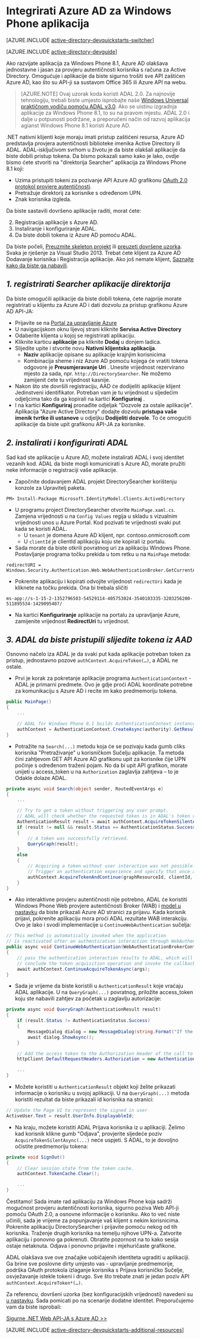 <properties
    pageTitle="Azure AD Windows telefon Uvod | Microsoft Azure"
    description="Sastavljanje aplikacija za Windows Phone koja integrira Azure AD za prijavu i poziva Azure AD zaštićen API-ji pomoću OAuth."
    services="active-directory"
    documentationCenter="windows"
    authors="dstrockis"
    manager="mbaldwin"
    editor=""/>

<tags
    ms.service="active-directory"
    ms.workload="identity"
    ms.tgt_pltfrm="mobile-windows-phone"
    ms.devlang="dotnet"
    ms.topic="article"
    ms.date="09/16/2016"
    ms.author="dastrock"/>



# <a name="integrate-azure-ad-with-a-windows-phone-app"></a>Integrirati Azure AD za Windows Phone aplikacija

[AZURE.INCLUDE [active-directory-devquickstarts-switcher](../../includes/active-directory-devquickstarts-switcher.md)]

[AZURE.INCLUDE [active-directory-devguide](../../includes/active-directory-devguide.md)]

Ako razvijate aplikacija za Windows Phone 8.1, Azure AD olakšava jednostavne i jasan za provjeru autentičnosti korisnika s računa za Active Directory.  Omogućuje i aplikacije da biste sigurno trošiti sve API zaštićen Azure AD, kao što su API-ji sa sustavom Office 365 ili Azure API na webu.

> [AZURE.NOTE] Ovaj uzorak koda koristi ADAL 2.0.  Za najnovije tehnologiju, trebali biste umjesto isprobajte naše [Windows Universal praktičnom vodiču pomoću ADAL v3.0](active-directory-devquickstarts-windowsstore.md).  Ako se uistinu izgradnja aplikacije za Windows Phone 8.1, to su na pravom mjestu.  ADAL 2.0 i dalje u potpunosti podržane, a preporučeni način od razvoj aplikacija agianst Windows Phone 8.1 koristi Azure AD.

.NET nativni klijenti koje moraju imati pristup zaštićeni resursa, Azure AD predstavlja provjera autentičnosti biblioteke imenika Active Directory ili ADAL.  ADAL-isključivom svrhom u životu je da biste olakšali aplikacije da biste dobili pristup tokena.  Da bismo pokazali samo kako je lako, ovdje bismo ćete stvoriti na "direktorija Searcher" aplikacija za Windows Phone 8.1 koji:

-   Uzima pristupiti tokeni za pozivanje API Azure AD grafikonu [OAuth 2.0 protokol provjere autentičnosti](https://msdn.microsoft.com/library/azure/dn645545.aspx).
-   Pretražuje direktorij za korisnike s određenom UPN.
-   Znak korisnika izgleda.

Da biste sastavili dovršeno aplikacije raditi, morat ćete:

2. Registracija aplikacije s Azure AD.
3. Instaliranje i konfiguriranje ADAL.
5. Da biste dobili tokena iz Azure AD pomoću ADAL.

Da biste počeli, [Preuzmite skeleton projekt](https://github.com/AzureADQuickStarts/NativeClient-WindowsPhone/archive/skeleton.zip) ili [preuzeti dovršene uzorka](https://github.com/AzureADQuickStarts/NativeClient-WindowsPhone/archive/complete.zip).  Svaka je rješenje za Visual Studio 2013.  Trebat ćete klijent za Azure AD Dodavanje korisnika i Registracija aplikacije.  Ako još nemate klijent, [Saznajte kako da biste ga nabavili](active-directory-howto-tenant.md).

## <a name="1-register-the-directory-searcher-application"></a>*1. registrirati Searcher aplikacije direktorija*
Da biste omogućili aplikacije da biste dobili tokena, ćete najprije morate registrirati u klijentu za Azure AD i dati dozvolu za pristup grafikonu Azure AD API-JA:

-   Prijavite se na [Portal za upravljanje Azure](https://manage.windowsazure.com)
-   U navigacijskom oknu lijevoj strani kliknite **Servisa Active Directory**
-   Odaberite klijenta u kojoj se registrirati aplikaciju.
-   Kliknite karticu **aplikacije** pa kliknite **Dodaj** u donjem ladica.
-   Slijedite upite i stvorite novu **Nativni klijentska aplikacija**.
    -   **Naziv** aplikacije opisane su aplikacije krajnjim korisnicima
    -   Kombinacija sheme i niz Azure AD pomoću kojega će vratiti tokena odgovore je **Preusmjeravanje Uri** .  Unesite vrijednost rezervirano mjesto za sada, npr. `http://DirectorySearcher`.  Ne možemo zamijenit ćete tu vrijednost kasnije.
-   Nakon što ste dovršili registraciju, AAD će dodijeliti aplikacije klijent Jedinstveni identifikator.  Potreban vam je tu vrijednost u sljedećim odjeljcima tako da ga kopirali na kartici **Konfiguriraj** .
- I na kartici **Konfiguriraj** pronađite odjeljak "Dozvole za ostale aplikacije".  Aplikacija "Azure Active Directory" dodajte dozvolu **pristupa vaše imenik tvrtke ili ustanove** u odjeljku **Dodijeliti dozvole**.  To će omogućiti aplikacije da biste upit grafikonu API-JA za korisnike.

## <a name="2-install--configure-adal"></a>*2. instalirati i konfigurirati ADAL*
Sad kad ste aplikacije u Azure AD, možete instalirati ADAL i svoj identitet vezanih kod.  ADAL da biste mogli komunicirati s Azure AD, morate pružiti neke informacije o registraciji vaše aplikacije.
-   Započnite dodavanjem ADAL projekt DirectorySearcher korištenju konzole za Upravitelj paketa.

```
PM> Install-Package Microsoft.IdentityModel.Clients.ActiveDirectory
```

-   U programu project DirectorySearcher otvorite `MainPage.xaml.cs`.  Zamjena vrijednosti u na `Config Values` regija u skladu s vizualnim vrijednosti unos u Azure Portal.  Kod pozivati te vrijednosti svaki put kada se koristi ADAL.
    -   U `tenant` je domena Azure AD klijent, npr. contoso.onmicrosoft.com
    -   U `clientId` je clientId aplikaciju koju ste kopirali iz portalu.
-   Sada morate da biste otkrili povratnog uri za aplikaciju Windows Phone.  Postavljanje programa točku prekida u tom retku u na `MainPage` metoda:

```
redirectURI = Windows.Security.Authentication.Web.WebAuthenticationBroker.GetCurrentApplicationCallbackUri();
```
- Pokrenite aplikaciju i kopirati odvojite vrijednost `redirectUri` kada je kliknete na točku prekida.  Ona bi trebala sličiti

```
ms-app://s-1-15-2-1352796503-54529114-405753024-3540103335-3203256200-511895534-1429095407/
```

- Na kartici **Konfiguriranje** aplikacije na portalu za upravljanje Azure, zamijenite vrijednost **RedirectUri** tu vrijednost.  

## <a name="3--use-adal-to-get-tokens-from-aad"></a>*3. ADAL da biste pristupili slijedite tokena iz AAD*
Osnovno načelo iza ADAL je da svaki put kada aplikacije potreban token za pristup, jednostavno pozove `authContext.AcquireToken(…)`, a ADAL ne ostale.  

-   Prvi je korak za pokretanje aplikacije programa `AuthenticationContext` -ADAL je primarni predmete.  Ovo je gdje proći ADAL koordinate potrebne za komunikaciju s Azure AD i recite im kako predmemoriju tokena.

```C#
public MainPage()
{
    ...

    // ADAL for Windows Phone 8.1 builds AuthenticationContext instances through a factory
    authContext = AuthenticationContext.CreateAsync(authority).GetResults();
}
```

- Potražite na `Search(...)` metodu koja će se pozivaju kada gumb cliks korisnika "Pretraživanje" u korisničkom Sučelju aplikacije.  Ta metoda čini zahtjevom GET API Azure AD grafikonu upit za korisnike čije UPN počinje s određenom traženi pojam.  No da bi upit API grafikon, morate unijeti u access_token u na `Authorization` zaglavlja zahtjeva – to je Odakle dolaze ADAL.

```C#
private async void Search(object sender, RoutedEventArgs e)
{
    ...

    // Try to get a token without triggering any user prompt.
    // ADAL will check whether the requested token is in ADAL's token cache or can otherwise be obtained without user interaction.
    AuthenticationResult result = await authContext.AcquireTokenSilentAsync(graphResourceId, clientId);
    if (result != null && result.Status == AuthenticationStatus.Success)
    {
        // A token was successfully retrieved.
        QueryGraph(result);
    }
    else
    {
        // Acquiring a token without user interaction was not possible.
        // Trigger an authentication experience and specify that once a token has been obtained the QueryGraph method should be called
        authContext.AcquireTokenAndContinue(graphResourceId, clientId, redirectURI, QueryGraph);
    }
}
```
- Ako interaktivne provjeru autentičnosti nije potrebno, ADAL će koristiti Windows Phone Web provjere autentičnosti Broker (WAB) i [model u nastavku](http://www.cloudidentity.com/blog/2014/06/16/adal-for-windows-phone-8-1-deep-dive/) da biste prikazali Azure AD stranici za prijavu.  Kada korisnik prijavi, pokrenite aplikaciju mora proći ADAL rezultate WAB interakciju.  Ovo je lako i svodi implementacije u `ContinueWebAuthentication` sučelja:

```C#
// This method is automatically invoked when the application
// is reactivated after an authentication interaction through WebAuthenticationBroker.
public async void ContinueWebAuthentication(WebAuthenticationBrokerContinuationEventArgs args)
{
    // pass the authentication interaction results to ADAL, which will
    // conclude the token acquisition operation and invoke the callback specified in AcquireTokenAndContinue.
    await authContext.ContinueAcquireTokenAsync(args);
}
```

- Sada je vrijeme da biste koristili u `AuthenticationResult` koje vraćaju ADAL aplikacije.  U na `QueryGraph(...)` povratnog, priložite access_token koju ste nabavili zahtjev za početak u zaglavlju autorizacije:

```C#
private async void QueryGraph(AuthenticationResult result)
{
    if (result.Status != AuthenticationStatus.Success)
    {
        MessageDialog dialog = new MessageDialog(string.Format("If the error continues, please contact your administrator.\n\nError: {0}\n\nError Description:\n\n{1}", result.Error, result.ErrorDescription), "Sorry, an error occurred while signing you in.");
        await dialog.ShowAsync();
    }

    // Add the access token to the Authorization Header of the call to the Graph API, and call the Graph API.
    httpClient.DefaultRequestHeaders.Authorization = new AuthenticationHeaderValue("Bearer", result.AccessToken);

    ...
}
```
- Možete koristiti u `AuthenticationResult` objekt koji želite prikazati informacije o korisniku u svojoj aplikaciji. U na `QueryGraph(...)` metoda koristiti rezultat da biste prikazali id korisnika na stranici:

```C#
// Update the Page UI to represent the signed in user
ActiveUser.Text = result.UserInfo.DisplayableId;
```
- Na kraju, možete koristiti ADAL Prijava korisnika iz u aplikaciji.  Želimo kad korisnik klikne gumb "Odjava", provjerite sljedeće poziv `AcquireTokenSilentAsync(...)` neće uspjeti.  S ADAL, to je dovoljno očistite predmemoriju tokena:

```C#
private void SignOut()
{
    // Clear session state from the token cache.
    authContext.TokenCache.Clear();

    ...
}
```

Čestitamo! Sada imate rad aplikaciju za Windows Phone koja sadrži mogućnost provjeru autentičnosti korisnika, sigurno poziva Web API-ji pomoću OAuth 2.0, a osnovne informacije o korisniku.  Ako to već niste učinili, sada je vrijeme za popunjavanje vaš klijent s nekim korisnicima.  Pokrenite aplikaciju DirectorySearcher i prijavite pomoću nekog od tih korisnika.  Traženje drugih korisnika na temelju njihove UPN-a.  Zatvorite aplikaciju i ponovno ga pokrenuti.  Obratite pozornost na to kako sesija ostaje netaknuta.  Odjava i ponovno prijavite i mjehuričaste grafikone.

ADAL olakšava sve ove značajke uobičajenih identiteta ugraditi u aplikaciji.  Ga brine sve poslovne dirty umjesto vas - upravljanje predmemorije, podrška OAuth protokola izlaganje korisnika s Prijava korisničko Sučelje, osvježavanje istekle tokeni i drugo.  Sve što trebate znati je jedan poziv API `authContext.AcquireToken*(…)`.

Za referencu, dovršeni uzorka (bez konfiguracijskih vrijednosti) navedeni su [u nastavku](https://github.com/AzureADQuickStarts/NativeClient-WindowsPhone/archive/complete.zip).  Sada pomicati po na scenarije dodatne identitet.  Preporučujemo vam da biste isprobali:

[Sigurne .NET Web API-JA s Azure AD >>](active-directory-devquickstarts-webapi-dotnet.md)

[AZURE.INCLUDE [active-directory-devquickstarts-additional-resources](../../includes/active-directory-devquickstarts-additional-resources.md)]